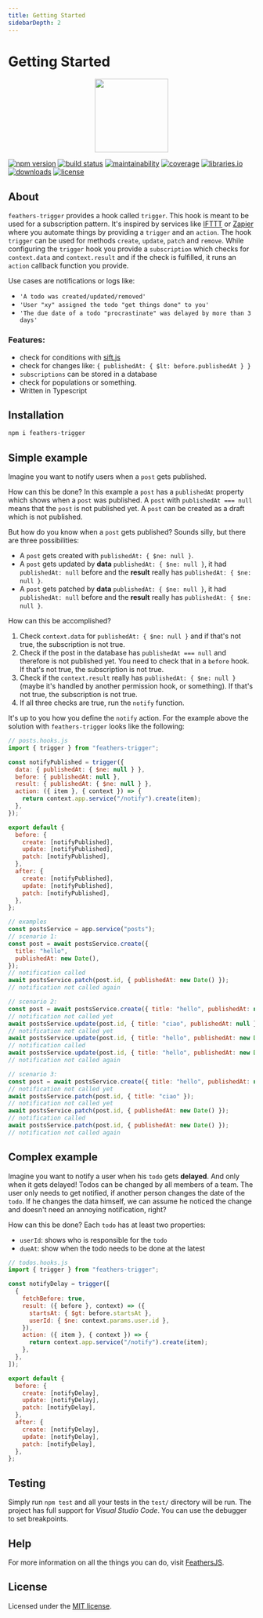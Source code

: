 ```yaml
---
title: Getting Started
sidebarDepth: 2
---
```


# Getting Started

<p align="center">
  <img src="/img/logo.svg" width="150">
</p>

<div class="flex flex-wrap gap-1">
<a href="https://www.npmjs.com/package/feathers-trigger"><img src="https://img.shields.io/npm/v/feathers-trigger" alt="npm version" /></a>
<a href="https://github.com/fratzinger/feathers-trigger/actions"><img src="https://github.com/fratzinger/feathers-trigger/actions/workflows/node.js.yaml/badge.svg " alt="build status" /></a>
<a href="https://codeclimate.com/github/fratzinger/feathers-trigger"><img src="https://img.shields.io/codeclimate/maintainability/fratzinger/feathers-trigger" alt="maintainability" /></a>
<a href="https://codeclimate.com/github/fratzinger/feathers-trigger"><img src="https://img.shields.io/codeclimate/coverage/fratzinger/feathers-trigger" alt="coverage" /></a>
<a href="https://libraries.io/npm/feathers-trigger"><img src="https://img.shields.io/librariesio/release/npm/feathers-trigger" alt="libraries.io" /></a>
<a href="https://www.npmjs.com/package/feathers-trigger"><img src="https://img.shields.io/npm/dm/feathers-trigger" alt="downloads" /></a>
<a href="https://github.com/fratzinger/feathers-trigger/blob/main/LICENSE"><img src="https://img.shields.io/github/license/fratzinger/feathers-trigger" alt="license" /></a>
</div>

## About

`feathers-trigger` provides a hook called `trigger`. This hook is meant to be used for a subscription pattern. It's inspired by services like [IFTTT](https://ifttt.com/) or [Zapier](https://zapier.com/) where you automate things by providing a `trigger` and an `action`. The hook `trigger` can be used for methods `create`, `update`, `patch` and `remove`. While configuring the `trigger` hook you provide a `subscription` which checks for `context.data` and `context.result` and if the check is fulfilled, it runs an `action` callback function you provide.

Use cases are notifications or logs like:

- `'A todo was created/updated/removed'`
- `'User "xy" assigned the todo "get things done" to you'`
- `'The due date of a todo "procrastinate" was delayed by more than 3 days'`

### Features:

- check for conditions with [sift.js](https://github.com/crcn/sift.js/)
- <span v-pre>check for changes like: `{ publishedAt: { $lt: before.publishedAt } }`</span>
- `subscriptions` can be stored in a database
- check for populations or something.
- Written in Typescript

## Installation

```bash
npm i feathers-trigger
```

## Simple example

Imagine you want to notify users when a `post` gets published.

How can this be done? In this example a `post` has a `publishedAt` property which shows when a `post` was published. A `post` with `publishedAt === null` means that the `post` is not published yet. A `post` can be created as a draft which is not published.

But how do you know when a `post` gets published? Sounds silly, but there are three possibilities:

- A `post` gets created with `publishedAt: { $ne: null }`.
- A `post` gets updated by **data** `publishedAt: { $ne: null }`, it had `publishedAt: null` before and the **result** really has `publishedAt: { $ne: null }`.
- A `post` gets patched by **data** `publishedAt: { $ne: null }`, it had `publishedAt: null` before and the **result** really has `publishedAt: { $ne: null }`.

How can this be accomplished?

1. Check `context.data` for `publishedAt: { $ne: null }` and if that's not true, the subscription is not true.
2. Check if the post in the database has `publishedAt === null` and therefore is not published yet. You need to check that in a `before` hook. If that's not true, the subscription is not true.
3. Check if the `context.result` really has `publishedAt: { $ne: null }` (maybe it's handled by another permission hook, or something). If that's not true, the subscription is not true.
4. If all three checks are true, run the `notify` function.

It's up to you how you define the `notify` action. For the example above the solution with `feathers-trigger` looks like the following:

```js
// posts.hooks.js
import { trigger } from "feathers-trigger";

const notifyPublished = trigger({
  data: { publishedAt: { $ne: null } },
  before: { publishedAt: null },
  result: { publishedAt: { $ne: null } },
  action: ({ item }, { context }) => {
    return context.app.service("/notify").create(item);
  },
});

export default {
  before: {
    create: [notifyPublished],
    update: [notifyPublished],
    patch: [notifyPublished],
  },
  after: {
    create: [notifyPublished],
    update: [notifyPublished],
    patch: [notifyPublished],
  },
};
```

```js
// examples
const postsService = app.service("posts");
// scenario 1:
const post = await postsService.create({
  title: "hello",
  publishedAt: new Date(),
});
// notification called
await postsService.patch(post.id, { publishedAt: new Date() });
// notification not called again

// scenario 2:
const post = await postsService.create({ title: "hello", publishedAt: null });
// notification not called yet
await postsService.update(post.id, { title: "ciao", publishedAt: null });
// notification not called yet
await postsService.update(post.id, { title: "hello", publishedAt: new Date() });
// notification called
await postsService.update(post.id, { title: "hello", publishedAt: new Date() });
// notification not called again

// scenario 3:
const post = await postsService.create({ title: "hello", publishedAt: null });
// notification not called yet
await postsService.patch(post.id, { title: "ciao" });
// notification not called yet
await postsService.patch(post.id, { publishedAt: new Date() });
// notification called
await postsService.patch(post.id, { publishedAt: new Date() });
// notification not called again
```

## Complex example

Imagine you want to notify a user when his `todo` gets **delayed**. And only when it gets delayed! Todos can be changed by all members of a team. The user only needs to get notified, if another person changes the date of the `todo`. If he changes the data himself, we can assume he noticed the change and doesn't need an annoying notification, right?

How can this be done? Each `todo` has at least two properties:

- `userId`: shows who is responsible for the `todo`
- `dueAt`: show when the todo needs to be done at the latest

```js
// todos.hooks.js
import { trigger } from "feathers-trigger";

const notifyDelay = trigger([
  {
    fetchBefore: true,
    result: ({ before }, context) => ({
      startsAt: { $gt: before.startsAt },
      userId: { $ne: context.params.user.id },
    }),
    action: ({ item }, { context }) => {
      return context.app.service("/notify").create(item);
    },
  },
]);

export default {
  before: {
    create: [notifyDelay],
    update: [notifyDelay],
    patch: [notifyDelay],
  },
  after: {
    create: [notifyDelay],
    update: [notifyDelay],
    patch: [notifyDelay],
  },
};
```

## Testing

Simply run `npm test` and all your tests in the `test/` directory will be run. The project has full support for _Visual Studio Code_. You can use the debugger to set breakpoints.

## Help

For more information on all the things you can do, visit [FeathersJS](http://docs.feathersjs.com).

## License

Licensed under the [MIT license](https://github.com/fratzinger/feathers-trigger/blob/main/LICENSE).
